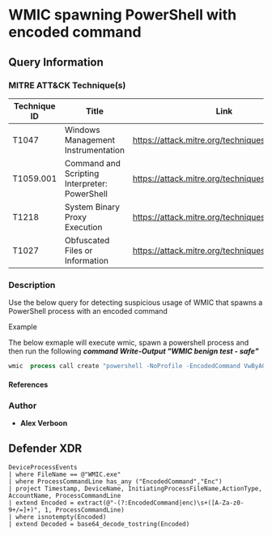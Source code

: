# WMIC spawning PowerShell with encoded command

## Query Information

### MITRE ATT&CK Technique(s)

| Technique ID | Title                                                        | Link                                                        |
|--------------|--------------------------------------------------------------|-------------------------------------------------------------|
| T1047        | Windows Management Instrumentation                           | https://attack.mitre.org/techniques/T1047/                  |
| T1059.001    | Command and Scripting Interpreter: PowerShell                | https://attack.mitre.org/techniques/T1059/001/              |
| T1218        | System Binary Proxy Execution                                | https://attack.mitre.org/techniques/T1218/                  |
| T1027        | Obfuscated Files or Information                              | https://attack.mitre.org/techniques/T1027/                  |

### Description

Use the below query for detecting suspicious usage of WMIC that spawns a PowerShell process with an encoded command

Example

The below exmaple will execute wmic, spawn a powershell process and then run the following ***command Write-Output "WMIC benign test - safe"***

```powershell
wmic  process call create "powershell -NoProfile -EncodedCommand VwByAGkAdABlAC0ATwB1AHQAcAB1AHQAIAAiAFcATQBJAEMAIABiAGUAbgBpAGcAbgAgAHQAZQBzAHQAIAAtACAAcwBhAGYAZQAiAA=="
```

#### References

### Author

- **Alex Verboon**

## Defender XDR

```kql
DeviceProcessEvents
| where FileName == @"WMIC.exe"
| where ProcessCommandLine has_any ("EncodedCommand","Enc")
| project Timestamp, DeviceName, InitiatingProcessFileName,ActionType, AccountName, ProcessCommandLine
| extend Encoded = extract(@"-(?:EncodedCommand|enc)\s+([A-Za-z0-9+/=]+)", 1, ProcessCommandLine)
| where isnotempty(Encoded)
| extend Decoded = base64_decode_tostring(Encoded) 
```
